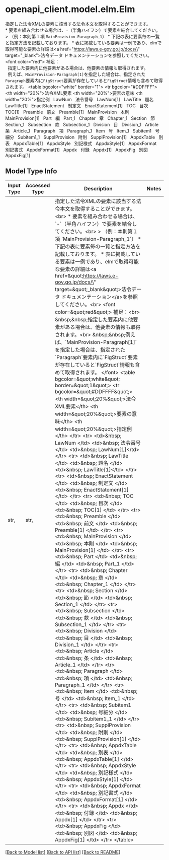 # openapi_client.model.elm.Elm

指定した法令XMLの要素に該当する法令本文を取得することができます。<br> * 要素を組み合わせる場合は、`-`（半角ハイフン）で要素を結合してください。<br> > （例：本則第１項 `MainProvision-Paragraph_1`） * 下記の表に要素毎の一覧と指定方法を記載しております。 * 表に掲載している要素は一例であり、elmで取得可能な要素の詳細は<a href=\"https://laws.e-gov.go.jp/docs/\" target=\"_blank\">法令データ ドキュメンテーション</a>を参照してください。<br>  <font color=\"red\"> 補足：<br> &nbsp;&nbsp;指定した要素内に他要素がある場合は、他要素の情報も取得されます。<br> &nbsp;&nbsp;例えば、`MainProvision-Paragraph[1]`を指定した場合は、指定された`Paragraph`要素内に`FigStruct`要素が存在していると`FigStruct`情報も含めて取得されます。 </font>  <table bgcolor=\"white\" border=\"1\">      <tr bgcolor=\"#DDFFFF\">        <th width=\"20%\">法令XML要素</th>        <th width=\"20%\">要素の意味</th>        <th width=\"20%\">指定例</th>      </tr>      <tr>        <td>&nbsp; LawNum </td>        <td>&nbsp; 法令番号 </td>        <td>&nbsp; LawNum[1]</td>      </tr>      <tr>        <td>&nbsp; LawTitle </td>        <td>&nbsp; 題名 </td>        <td>&nbsp; LawTitle[1]</td>      </tr>      <tr>        <td>&nbsp; EnactStatement </td>        <td>&nbsp; 制定文 </td>        <td>&nbsp; EnactStatement[1] </td>      </tr>      <tr>        <td>&nbsp; TOC </td>        <td>&nbsp; 目次 </td>        <td>&nbsp; TOC[1] </td>      </tr>      <tr>        <td>&nbsp; Preamble </td>        <td>&nbsp; 前文 </td>        <td>&nbsp; Preamble[1] </td>      </tr>      <tr>        <td>&nbsp; MainProvision </td>        <td>&nbsp; 本則 </td>        <td>&nbsp; MainProvision[1] </td>      </tr>      <tr>        <td>&nbsp; Part </td>        <td>&nbsp; 編 </td>        <td>&nbsp; Part_1 </td>      </tr>      <tr>        <td>&nbsp; Chapter </td>        <td>&nbsp; 章 </td>        <td>&nbsp; Chapter_1 </td>      </tr>      <tr>        <td>&nbsp; Section </td>        <td>&nbsp; 節 </td>        <td>&nbsp; Section_1 </td>      </tr>      <tr>        <td>&nbsp; Subsection </td>        <td>&nbsp; 款 </td>        <td>&nbsp; Subsection_1 </td>      </tr>      <tr>        <td>&nbsp; Division </td>        <td>&nbsp; 目 </td>        <td>&nbsp; Division_1 </td>      </tr>      <tr>        <td>&nbsp; Article </td>        <td>&nbsp; 条 </td>        <td>&nbsp; Article_1 </td>      </tr>      <tr>        <td>&nbsp; Paragraph </td>        <td>&nbsp; 項 </td>        <td>&nbsp; Paragraph_1 </td>      </tr>      <tr>        <td>&nbsp; Item </td>        <td>&nbsp; 号 </td>        <td>&nbsp; Item_1 </td>      </tr>      <tr>        <td>&nbsp; Subitem1 </td>        <td>&nbsp; 号細分 </td>        <td>&nbsp; Subitem1_1 </td>      </tr>      <tr>        <td>&nbsp; SupplProvision </td>        <td>&nbsp; 附則 </td>        <td>&nbsp; SupplProvision[1] </td>      </tr>      <tr>        <td>&nbsp; AppdxTable </td>        <td>&nbsp; 別表 </td>        <td>&nbsp; AppdxTable[1] </td>      </tr>      <tr>        <td>&nbsp; AppdxStyle </td>        <td>&nbsp; 別記様式 </td>        <td>&nbsp; AppdxStyle[1] </td>      </tr>      <tr>        <td>&nbsp; AppdxFormat </td>        <td>&nbsp; 別記書式 </td>        <td>&nbsp; AppdxFormat[1] </td>      </tr>      <tr>        <td>&nbsp; Appdx </td>        <td>&nbsp; 付録 </td>        <td>&nbsp; Appdx[1] </td>      </tr>      <tr>        <td>&nbsp; AppdxFig </td>        <td>&nbsp; 別図 </td>        <td>&nbsp; AppdxFig[1] </td>      </tr>    </table> 

## Model Type Info
Input Type | Accessed Type | Description | Notes
------------ | ------------- | ------------- | -------------
str,  | str,  | 指定した法令XMLの要素に該当する法令本文を取得することができます。&lt;br&gt; * 要素を組み合わせる場合は、&#x60;-&#x60;（半角ハイフン）で要素を結合してください。&lt;br&gt; &gt; （例：本則第１項 &#x60;MainProvision-Paragraph_1&#x60;） * 下記の表に要素毎の一覧と指定方法を記載しております。 * 表に掲載している要素は一例であり、elmで取得可能な要素の詳細は&lt;a href&#x3D;\&quot;https://laws.e-gov.go.jp/docs/\&quot; target&#x3D;\&quot;_blank\&quot;&gt;法令データ ドキュメンテーション&lt;/a&gt;を参照してください。&lt;br&gt;  &lt;font color&#x3D;\&quot;red\&quot;&gt; 補足：&lt;br&gt; &amp;nbsp;&amp;nbsp;指定した要素内に他要素がある場合は、他要素の情報も取得されます。&lt;br&gt; &amp;nbsp;&amp;nbsp;例えば、&#x60;MainProvision-Paragraph[1]&#x60;を指定した場合は、指定された&#x60;Paragraph&#x60;要素内に&#x60;FigStruct&#x60;要素が存在していると&#x60;FigStruct&#x60;情報も含めて取得されます。 &lt;/font&gt;  &lt;table bgcolor&#x3D;\&quot;white\&quot; border&#x3D;\&quot;1\&quot;&gt;      &lt;tr bgcolor&#x3D;\&quot;#DDFFFF\&quot;&gt;        &lt;th width&#x3D;\&quot;20%\&quot;&gt;法令XML要素&lt;/th&gt;        &lt;th width&#x3D;\&quot;20%\&quot;&gt;要素の意味&lt;/th&gt;        &lt;th width&#x3D;\&quot;20%\&quot;&gt;指定例&lt;/th&gt;      &lt;/tr&gt;      &lt;tr&gt;        &lt;td&gt;&amp;nbsp; LawNum &lt;/td&gt;        &lt;td&gt;&amp;nbsp; 法令番号 &lt;/td&gt;        &lt;td&gt;&amp;nbsp; LawNum[1]&lt;/td&gt;      &lt;/tr&gt;      &lt;tr&gt;        &lt;td&gt;&amp;nbsp; LawTitle &lt;/td&gt;        &lt;td&gt;&amp;nbsp; 題名 &lt;/td&gt;        &lt;td&gt;&amp;nbsp; LawTitle[1]&lt;/td&gt;      &lt;/tr&gt;      &lt;tr&gt;        &lt;td&gt;&amp;nbsp; EnactStatement &lt;/td&gt;        &lt;td&gt;&amp;nbsp; 制定文 &lt;/td&gt;        &lt;td&gt;&amp;nbsp; EnactStatement[1] &lt;/td&gt;      &lt;/tr&gt;      &lt;tr&gt;        &lt;td&gt;&amp;nbsp; TOC &lt;/td&gt;        &lt;td&gt;&amp;nbsp; 目次 &lt;/td&gt;        &lt;td&gt;&amp;nbsp; TOC[1] &lt;/td&gt;      &lt;/tr&gt;      &lt;tr&gt;        &lt;td&gt;&amp;nbsp; Preamble &lt;/td&gt;        &lt;td&gt;&amp;nbsp; 前文 &lt;/td&gt;        &lt;td&gt;&amp;nbsp; Preamble[1] &lt;/td&gt;      &lt;/tr&gt;      &lt;tr&gt;        &lt;td&gt;&amp;nbsp; MainProvision &lt;/td&gt;        &lt;td&gt;&amp;nbsp; 本則 &lt;/td&gt;        &lt;td&gt;&amp;nbsp; MainProvision[1] &lt;/td&gt;      &lt;/tr&gt;      &lt;tr&gt;        &lt;td&gt;&amp;nbsp; Part &lt;/td&gt;        &lt;td&gt;&amp;nbsp; 編 &lt;/td&gt;        &lt;td&gt;&amp;nbsp; Part_1 &lt;/td&gt;      &lt;/tr&gt;      &lt;tr&gt;        &lt;td&gt;&amp;nbsp; Chapter &lt;/td&gt;        &lt;td&gt;&amp;nbsp; 章 &lt;/td&gt;        &lt;td&gt;&amp;nbsp; Chapter_1 &lt;/td&gt;      &lt;/tr&gt;      &lt;tr&gt;        &lt;td&gt;&amp;nbsp; Section &lt;/td&gt;        &lt;td&gt;&amp;nbsp; 節 &lt;/td&gt;        &lt;td&gt;&amp;nbsp; Section_1 &lt;/td&gt;      &lt;/tr&gt;      &lt;tr&gt;        &lt;td&gt;&amp;nbsp; Subsection &lt;/td&gt;        &lt;td&gt;&amp;nbsp; 款 &lt;/td&gt;        &lt;td&gt;&amp;nbsp; Subsection_1 &lt;/td&gt;      &lt;/tr&gt;      &lt;tr&gt;        &lt;td&gt;&amp;nbsp; Division &lt;/td&gt;        &lt;td&gt;&amp;nbsp; 目 &lt;/td&gt;        &lt;td&gt;&amp;nbsp; Division_1 &lt;/td&gt;      &lt;/tr&gt;      &lt;tr&gt;        &lt;td&gt;&amp;nbsp; Article &lt;/td&gt;        &lt;td&gt;&amp;nbsp; 条 &lt;/td&gt;        &lt;td&gt;&amp;nbsp; Article_1 &lt;/td&gt;      &lt;/tr&gt;      &lt;tr&gt;        &lt;td&gt;&amp;nbsp; Paragraph &lt;/td&gt;        &lt;td&gt;&amp;nbsp; 項 &lt;/td&gt;        &lt;td&gt;&amp;nbsp; Paragraph_1 &lt;/td&gt;      &lt;/tr&gt;      &lt;tr&gt;        &lt;td&gt;&amp;nbsp; Item &lt;/td&gt;        &lt;td&gt;&amp;nbsp; 号 &lt;/td&gt;        &lt;td&gt;&amp;nbsp; Item_1 &lt;/td&gt;      &lt;/tr&gt;      &lt;tr&gt;        &lt;td&gt;&amp;nbsp; Subitem1 &lt;/td&gt;        &lt;td&gt;&amp;nbsp; 号細分 &lt;/td&gt;        &lt;td&gt;&amp;nbsp; Subitem1_1 &lt;/td&gt;      &lt;/tr&gt;      &lt;tr&gt;        &lt;td&gt;&amp;nbsp; SupplProvision &lt;/td&gt;        &lt;td&gt;&amp;nbsp; 附則 &lt;/td&gt;        &lt;td&gt;&amp;nbsp; SupplProvision[1] &lt;/td&gt;      &lt;/tr&gt;      &lt;tr&gt;        &lt;td&gt;&amp;nbsp; AppdxTable &lt;/td&gt;        &lt;td&gt;&amp;nbsp; 別表 &lt;/td&gt;        &lt;td&gt;&amp;nbsp; AppdxTable[1] &lt;/td&gt;      &lt;/tr&gt;      &lt;tr&gt;        &lt;td&gt;&amp;nbsp; AppdxStyle &lt;/td&gt;        &lt;td&gt;&amp;nbsp; 別記様式 &lt;/td&gt;        &lt;td&gt;&amp;nbsp; AppdxStyle[1] &lt;/td&gt;      &lt;/tr&gt;      &lt;tr&gt;        &lt;td&gt;&amp;nbsp; AppdxFormat &lt;/td&gt;        &lt;td&gt;&amp;nbsp; 別記書式 &lt;/td&gt;        &lt;td&gt;&amp;nbsp; AppdxFormat[1] &lt;/td&gt;      &lt;/tr&gt;      &lt;tr&gt;        &lt;td&gt;&amp;nbsp; Appdx &lt;/td&gt;        &lt;td&gt;&amp;nbsp; 付録 &lt;/td&gt;        &lt;td&gt;&amp;nbsp; Appdx[1] &lt;/td&gt;      &lt;/tr&gt;      &lt;tr&gt;        &lt;td&gt;&amp;nbsp; AppdxFig &lt;/td&gt;        &lt;td&gt;&amp;nbsp; 別図 &lt;/td&gt;        &lt;td&gt;&amp;nbsp; AppdxFig[1] &lt;/td&gt;      &lt;/tr&gt;    &lt;/table&gt;  | 

[[Back to Model list]](../../README.md#documentation-for-models) [[Back to API list]](../../README.md#documentation-for-api-endpoints) [[Back to README]](../../README.md)

